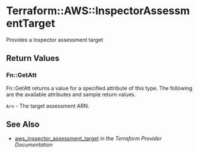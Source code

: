 # Terraform::AWS::InspectorAssessmentTarget

Provides a Inspector assessment target

## Return Values

### Fn::GetAtt

Fn::GetAtt returns a value for a specified attribute of this type. The following are the available attributes and sample return values.

`Arn` - The target assessment ARN.

## See Also

* [aws_inspector_assessment_target](https://www.terraform.io/docs/providers/aws/r/inspector_assessment_target.html) in the _Terraform Provider Documentation_